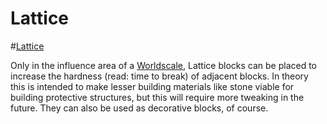 # Lattice

#[Lattice](block:betterwithaddons:lattice@0)

Only in the influence area of a [Worldscale](worldscale.md), Lattice blocks can be placed to increase the hardness (read: time to break) of adjacent blocks. In theory this is intended to make lesser building materials like stone viable for building protective structures, but this will require more tweaking in the future.
They can also be used as decorative blocks, of course.